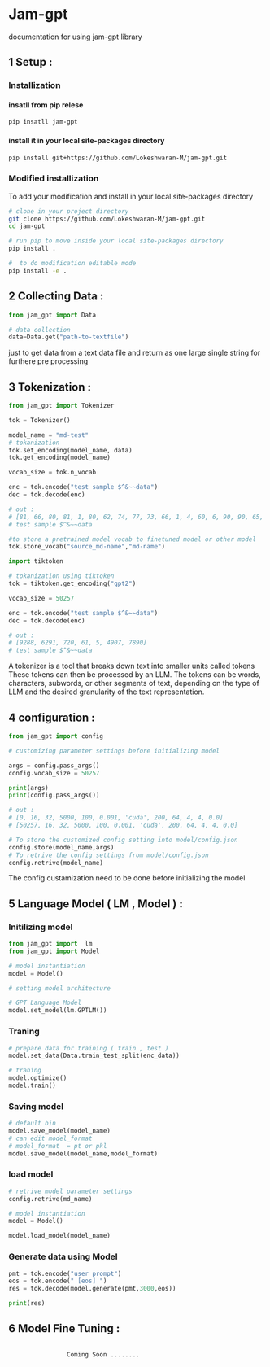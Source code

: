 # Jam-gpt

documentation for using jam-gpt library

## 1 Setup :

### Installization

#### insatll from pip relese

```bash
pip insatll jam-gpt
```

#### install it in your local site-packages directory

```bash
pip install git+https://github.com/Lokeshwaran-M/jam-gpt.git
```

### Modified installization

To add your modification and install in your local site-packages directory

```bash
# clone in your project directory
git clone https://github.com/Lokeshwaran-M/jam-gpt.git
cd jam-gpt

# run pip to move inside your local site-packages directory
pip install .

#  to do modification editable mode
pip install -e .
```

## 2 Collecting Data :

```python
from jam_gpt import Data

# data collection
data=Data.get("path-to-textfile")
```

just to get data from a text data file and return as one large single string for furthere pre processing

## 3 Tokenization :

```python
from jam_gpt import Tokenizer

tok = Tokenizer()

model_name = "md-test"
# tokanization
tok.set_encoding(model_name, data)
tok.get_encoding(model_name)

vocab_size = tok.n_vocab

enc = tok.encode("test sample $^&~~data")
dec = tok.decode(enc)

# out :
# [81, 66, 80, 81, 1, 80, 62, 74, 77, 73, 66, 1, 4, 60, 6, 90, 90, 65, 62, 81, 62]
# test sample $^&~~data

#to store a pretrained model vocab to finetuned model or other model 
tok.store_vocab("source_md-name","md-name")
```

```python
import tiktoken

# tokanization using tiktoken
tok = tiktoken.get_encoding("gpt2")

vocab_size = 50257

enc = tok.encode("test sample $^&~~data")
dec = tok.decode(enc)

# out :
# [9288, 6291, 720, 61, 5, 4907, 7890]
# test sample $^&~~data
```

A tokenizer is a tool that breaks down text into smaller units called tokens These tokens can then be processed by an LLM. The tokens can be words, characters, subwords, or other segments of text, depending on the type of LLM and the desired granularity of the text representation.

## 4 configuration :

```python
from jam_gpt import config

# customizing parameter settings before initializing model 

args = config.pass_args()
config.vocab_size = 50257

print(args)
print(config.pass_args())

# out :
# [0, 16, 32, 5000, 100, 0.001, 'cuda', 200, 64, 4, 4, 0.0]
# [50257, 16, 32, 5000, 100, 0.001, 'cuda', 200, 64, 4, 4, 0.0]

# To store the customized config setting into model/config.json
config.store(model_name,args)
# To retrive the config settings from model/config.json
config.retrive(model_name)
```
The config custamization need to be done before initializing the model 

## 5 Language Model ( LM , Model ) :

### Initilizing model

```python
from jam_gpt import  lm
from jam_gpt import Model

# model instantiation
model = Model()

# setting model architecture

# GPT Language Model
model.set_model(lm.GPTLM())
```

### Traning

```python
# prepare data for training ( train , test )
model.set_data(Data.train_test_split(enc_data))

# traning
model.optimize()
model.train()
```

### Saving model

```python
# default bin
model.save_model(model_name)
# can edit model_format
# model_format  = pt or pkl
model.save_model(model_name,model_format)
```

### load model

```python
# retrive model parameter settings
config.retrive(md_name)

# model instantiation
model = Model()

model.load_model(model_name)
```

### Generate data using Model

```python
pmt = tok.encode("user prompt")
eos = tok.encode(" [eos] ")
res = tok.decode(model.generate(pmt,3000,eos))

print(res)
```

## 6 Model Fine Tuning :

```python

                Coming Soon ........

```
